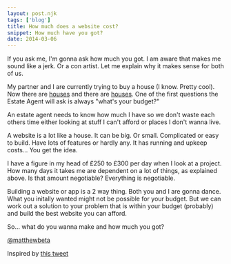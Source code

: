 ```yaml
---
layout: post.njk
tags: ['blog']
title: How much does a website cost?
snippet: How much have you got?
date: 2014-03-06
---
```


<p class="lede">If you ask me, I'm gonna ask how much you got. I am aware that makes me sound like a jerk. Or a con artist. Let me explain why it makes sense for both of us.</p>

<p class="drop-cap">My partner and I are currently trying to buy a house (I know. Pretty cool). Now there are <a href="http://www.rightmove.co.uk/property-for-sale/property-42913942.html">houses</a> and there are <a href="http://4.bp.blogspot.com/_vqBNElQIYfE/TFYH3TnutrI/AAAAAAAAAEI/gdBnjQmWmwA/s1600/twistershithouse.jpg">houses</a>. One of the first questions the Estate Agent will ask is always "what's your budget?" </p>

An estate agent needs to know how much I have so we don't waste each others time either looking at stuff I can't afford or places I don't wanna live. 

A website is a lot like a house. It can be big. Or small. Complicated or easy to build. Have lots of features or hardly any. It has running and upkeep costs… You get the idea. 

I have a figure in my head of £250 to £300 per day when I look at a project. How many days it takes me are dependent on a lot of things, as explained above. Is that amount negotiable? Everything is negotiable. 

Building a website or app is a 2 way thing. Both you and I are gonna dance. What you initally wanted might not be possible for your budget. But we can work out a solution to your problem that is within your budget (probably) and build the best website you can afford.

So… what do you wanna make and how much you got?

<a href="http://twitter.com/matthewbeta" class="signature">@matthewbeta</a>

Inspired by [this tweet](https://twitter.com/molovo/status/441506011799912448)